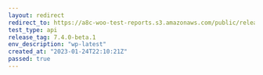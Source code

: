 ```yaml
---
layout: redirect
redirect_to: https://a8c-woo-test-reports.s3.amazonaws.com/public/release/7.4.0-beta.1/wp-latest/api/index.html
test_type: api
release_tag: 7.4.0-beta.1
env_description: "wp-latest"
created_at: "2023-01-24T22:10:21Z"
passed: true
---
```

